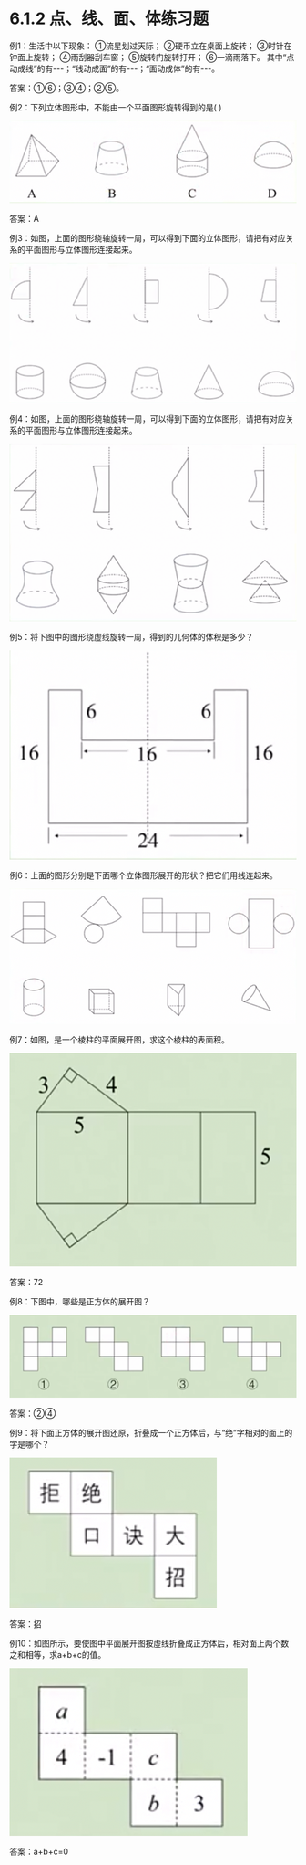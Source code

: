 # 6.1.2 点、线、面、体练习题

例1：生活中以下现象：
①流星划过天际；
②﻿硬币立在桌面上旋转；
③﻿时针在钟面上旋转；
④﻿雨刮器刮车窗；
⑤﻿旋转门旋转打开；
⑥﻿一滴雨落下。
其中“点动成线”的有---；“线动成面”的有---；“面动成体”的有---。

答案：①⑥；③④；②⑤。



例2：下列立体图形中，不能由一个平面图形旋转得到的是(   )

![image-20250121095448770](img/image7.png)

答案：A



例3：如图，上面的图形绕轴旋转一周，可以得到下面的立体图形，请把有对应关系的平面图形与立体图形连接起来。

![image-20250121095750841](img/image8.png)



例4：如图，上面的图形绕轴旋转一周，可以得到下面的立体图形，请把有对应关系的平面图形与立体图形连接起来。

![image-20250121095836686](img/image9.png)



例5：将下图中的图形绕虚线旋转一周，得到的几何体的体积是多少？

![image-20250121100020007](img/image10.png)



例6：上面的图形分别是下面哪个立体图形展开的形状？把它们用线连起来。

![image-20250121100204736](img/image11.png)



例7：如图，是一个棱柱的平面展开图，求这个棱柱的表面积。

![image-20250121100256822](img/image12.png)

答案：72



例8：下图中，哪些是正方体的展开图？

![image-20250121100355462](img/image13.png)

答案：②④



例9：将下面正方体的展开图还原，折叠成一个正方体后，与“绝”字相对的面上的字是哪个？

![image-20250121100600698](img/image14.png)

答案：招



例10：如图所示，要使图中平面展开图按虛线折叠成正方体后，相对面上两个数之和相等，求a+b+c的值。

![image-20250121101555701](img/image15.png)

答案：a+b+c=0